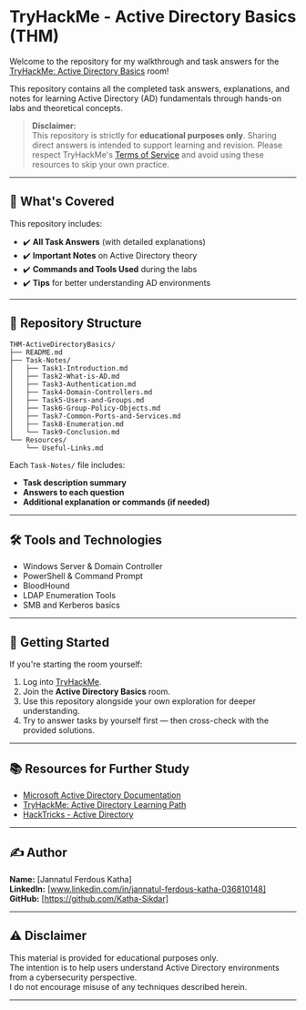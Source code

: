 # TryHackMe - Active Directory Basics (THM)

Welcome to the repository for my walkthrough and task answers for the [TryHackMe: Active Directory Basics](https://tryhackme.com/room/activedirectorybasics) room!

This repository contains all the completed task answers, explanations, and notes for learning Active Directory (AD) fundamentals through hands-on labs and theoretical concepts.

> **Disclaimer:**  
> This repository is strictly for **educational purposes only**. Sharing direct answers is intended to support learning and revision. Please respect TryHackMe's [Terms of Service](https://tryhackme.com/terms) and avoid using these resources to skip your own practice.

---

## 🧠 What's Covered

This repository includes:

- ✔️ **All Task Answers** (with detailed explanations)
- ✔️ **Important Notes** on Active Directory theory
- ✔️ **Commands and Tools Used** during the labs
- ✔️ **Tips** for better understanding AD environments

---

## 📂 Repository Structure

```
THM-ActiveDirectoryBasics/
├── README.md
├── Task-Notes/
│   ├── Task1-Introduction.md
│   ├── Task2-What-is-AD.md
│   ├── Task3-Authentication.md
│   ├── Task4-Domain-Controllers.md
│   ├── Task5-Users-and-Groups.md
│   ├── Task6-Group-Policy-Objects.md
│   ├── Task7-Common-Ports-and-Services.md
│   ├── Task8-Enumeration.md
│   └── Task9-Conclusion.md
└── Resources/
    └── Useful-Links.md
```

Each `Task-Notes/` file includes:

- **Task description summary**
- **Answers to each question**
- **Additional explanation or commands (if needed)**

---

## 🛠 Tools and Technologies

- Windows Server & Domain Controller
- PowerShell & Command Prompt
- BloodHound
- LDAP Enumeration Tools
- SMB and Kerberos basics

---

## 🚀 Getting Started

If you're starting the room yourself:

1. Log into [TryHackMe](https://tryhackme.com/).
2. Join the **Active Directory Basics** room.
3. Use this repository alongside your own exploration for deeper understanding.
4. Try to answer tasks by yourself first — then cross-check with the provided solutions.

---

## 📚 Resources for Further Study

- [Microsoft Active Directory Documentation](https://docs.microsoft.com/en-us/windows-server/identity/active-directory-domain-services)
- [TryHackMe: Active Directory Learning Path](https://tryhackme.com/path/outline/active-directory)
- [HackTricks - Active Directory](https://book.hacktricks.xyz/network-services-pentesting/active-directory-methodology)

---

## ✍️ Author

**Name:** [Jannatul Ferdous Katha]  
**LinkedIn:** [www.linkedin.com/in/jannatul-ferdous-katha-036810148] 
**GitHub:** [https://github.com/Katha-Sikdar]

---

## ⚠️ Disclaimer

This material is provided for educational purposes only.  
The intention is to help users understand Active Directory environments from a cybersecurity perspective.  
I do not encourage misuse of any techniques described herein.

---
